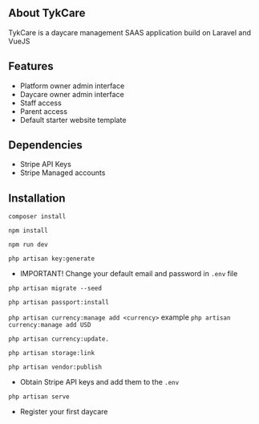 ## About TykCare

TykCare is a daycare management SAAS application build on Laravel and VueJS

## Features

- Platform owner admin interface
- Daycare owner admin interface
- Staff access
- Parent access
- Default starter website template

## Dependencies

- Stripe API Keys
- Stripe Managed accounts

## Installation

`composer install`

`npm install`

`npm run dev`

`php artisan key:generate`

- IMPORTANT! Change your default email and password in `.env` file

`php artisan migrate --seed`

`php artisan passport:install`

`php artisan currency:manage add <currency>` example `php artisan currency:manage add USD`

`php artisan currency:update.`

`php artisan storage:link`

`php artisan vendor:publish`

- Obtain Stripe API keys and add them to the `.env`

`php artisan serve`

- Register your first daycare
